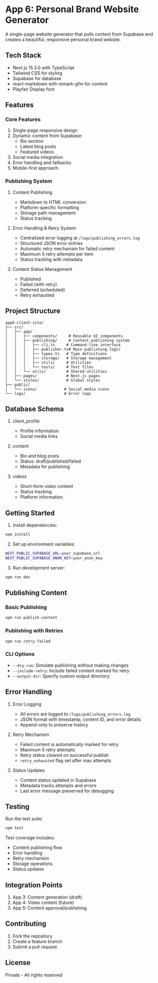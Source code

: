 # App 6: Personal Brand Website Generator

A single-page website generator that pulls content from Supabase and creates a beautiful, responsive personal brand website.

## Tech Stack

- Next.js 15.3.0 with TypeScript
- Tailwind CSS for styling
- Supabase for database
- react-markdown with remark-gfm for content
- Playfair Display font

## Features

### Core Features
1. Single-page responsive design
2. Dynamic content from Supabase:
   - Bio section
   - Latest blog posts
   - Featured videos
3. Social media integration
4. Error handling and fallbacks
5. Mobile-first approach

### Publishing System
1. Content Publishing
   - Markdown to HTML conversion
   - Platform-specific formatting
   - Storage path management
   - Status tracking

2. Error Handling & Retry System
   - Centralized error logging at `/logs/publishing_errors.log`
   - Structured JSON error entries
   - Automatic retry mechanism for failed content
   - Maximum 5 retry attempts per item
   - Status tracking with metadata

3. Content Status Management
   - Published
   - Failed (with retry)
   - Deferred (scheduled)
   - Retry exhausted

## Project Structure

```
app6-client-site/
├── src/
│   ├── app/
│   │   ├── components/     # Reusable UI components
│   │   ├── publishing/     # Content publishing system
│   │   │   ├── cli.ts     # Command-line interface
│   │   │   ├── publisher.ts# Main publishing logic
│   │   │   ├── types.ts   # Type definitions
│   │   │   ├── storage/   # Storage management
│   │   │   ├── utils/     # Utilities
│   │   │   └── tests/     # Test files
│   │   └── utils/         # Shared utilities
│   ├── pages/             # Next.js pages
│   └── styles/            # Global styles
├── public/               
│   └── icons/            # Social media icons
└── logs/                 # Error logs
```

## Database Schema

1. client_profile
   - Profile information
   - Social media links

2. content
   - Bio and blog posts
   - Status: draft/published/failed
   - Metadata for publishing

3. videos
   - Short-form video content
   - Status tracking
   - Platform information

## Getting Started

1. Install dependencies:
```bash
npm install
```

2. Set up environment variables:
```bash
NEXT_PUBLIC_SUPABASE_URL=your_supabase_url
NEXT_PUBLIC_SUPABASE_ANON_KEY=your_anon_key
```

3. Run development server:
```bash
npm run dev
```

## Publishing Content

### Basic Publishing
```bash
npm run publish-content
```

### Publishing with Retries
```bash
npm run retry-failed
```

### CLI Options
- `--dry-run`: Simulate publishing without making changes
- `--include-retry`: Include failed content marked for retry
- `--output-dir`: Specify custom output directory

## Error Handling

1. Error Logging
   - All errors are logged to `/logs/publishing_errors.log`
   - JSON format with timestamp, content ID, and error details
   - Append-only to preserve history

2. Retry Mechanism
   - Failed content is automatically marked for retry
   - Maximum 5 retry attempts
   - Retry status cleared on successful publish
   - `retry_exhausted` flag set after max attempts

3. Status Updates
   - Content status updated in Supabase
   - Metadata tracks attempts and errors
   - Last error message preserved for debugging

## Testing

Run the test suite:
```bash
npm test
```

Test coverage includes:
- Content publishing flow
- Error handling
- Retry mechanism
- Storage operations
- Status updates

## Integration Points

1. App 3: Content generation (draft)
2. App 4: Video content (future)
3. App 5: Content approval/publishing

## Contributing

1. Fork the repository
2. Create a feature branch
3. Submit a pull request

## License

Private - All rights reserved
